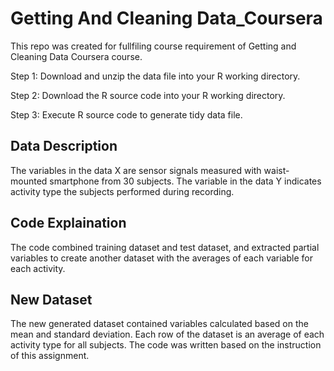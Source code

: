 # Getting And Cleaning Data_Coursera

This repo was created for fullfiling course requirement of Getting and Cleaning Data Coursera course.

Step 1: Download and unzip the data file into your R working directory.

Step 2: Download the R source code into your R working directory.

Step 3: Execute R source code to generate tidy data file.

## Data Description

The variables in the data X are sensor signals measured with waist-mounted smartphone from 30 subjects. The variable in the data Y indicates activity type the subjects performed during recording.

## Code Explaination

The code combined training dataset and test dataset, and extracted partial variables to create another dataset with the averages of each variable for each activity.

## New Dataset

The new generated dataset contained variables calculated based on the mean and standard deviation. Each row of the dataset is an average of each activity type for all subjects. The code was written based on the instruction of this assignment.

